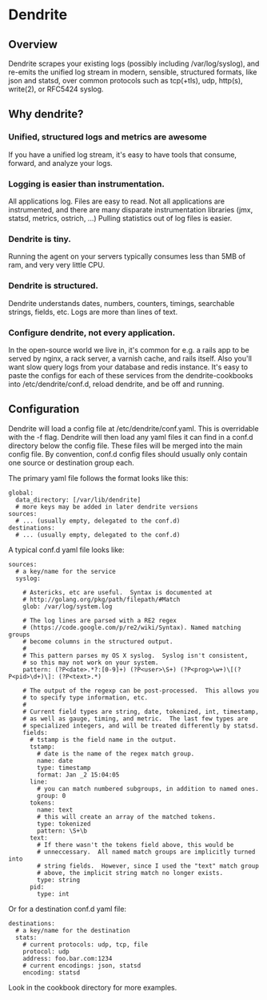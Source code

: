 # Dendrite

## Overview

Dendrite scrapes your existing logs (possibly including /var/log/syslog), and re-emits the unified log stream in modern, sensible, structured formats, like json and statsd, over common protocols such as tcp(+tls), udp, http(s), write(2), or RFC5424 syslog.

## Why dendrite?

### Unified, structured logs and metrics are awesome

If you have a unified log stream, it's easy to have tools that consume, forward, and analyze your logs.

### Logging is easier than instrumentation.

All applications log.  Files are easy to read.  Not all applications are instrumented, and there are many disparate instrumentation libraries (jmx, statsd, metrics, ostrich, ...)  Pulling statistics out of log files is easier.

### Dendrite is tiny.

Running the agent on your servers typically consumes less than 5MB of ram, and very very little CPU.

### Dendrite is structured.

Dendrite understands dates, numbers, counters, timings, searchable strings, fields, etc.  Logs are more than lines of text.

### Configure dendrite, not every application.

In the open-source world we live in, it's common for e.g. a rails app to be served by nginx, a rack server, a varnish cache, and rails itself.  Also you'll want slow query logs from your database and redis instance.  It's easy to paste the configs for each of these services from the dendrite-cookbooks into /etc/dendrite/conf.d, reload dendrite, and be off and running.

## Configuration

Dendrite will load a config file at /etc/dendrite/conf.yaml.  This is overridable with the -f flag.  Dendrite will then load any yaml files it can find in a conf.d directory below the config file.  These files will be merged into the main config file.  By convention, conf.d config files should usually only contain one source or destination group each.

The primary yaml file follows the format looks like this:

    global:
      data_directory: [/var/lib/dendrite]
      # more keys may be added in later dendrite versions
    sources:
      # ... (usually empty, delegated to the conf.d)
    destinations:
      # ... (usually empty, delegated to the conf.d)
      
A typical conf.d yaml file looks like:

    sources:
      # a key/name for the service
      syslog:
      
        # Astericks, etc are useful.  Syntax is documented at
        # http://golang.org/pkg/path/filepath/#Match
        glob: /var/log/system.log

        # The log lines are parsed with a RE2 regex
        # (https://code.google.com/p/re2/wiki/Syntax). Named matching groups
        # become columns in the structured output.
        #
        # This pattern parses my OS X syslog.  Syslog isn't consistent, 
        # so this may not work on your system.
        pattern: (?P<date>.*?:[0-9]+) (?P<user>\S+) (?P<prog>\w+)\[(?P<pid>\d+)\]: (?P<text>.*)
        
        # The output of the regexp can be post-processed.  This allows you
        # to specify type information, etc.
        #
        # Current field types are string, date, tokenized, int, timestamp,
        # as well as gauge, timing, and metric.  The last few types are 
        # specialized integers, and will be treated differently by statsd.
        fields:
          # tstamp is the field name in the output.
          tstamp:
            # date is the name of the regex match group.
            name: date
            type: timestamp
            format: Jan _2 15:04:05
          line: 
            # you can match numbered subgroups, in addition to named ones.
            group: 0
          tokens: 
            name: text
            # this will create an array of the matched tokens.
            type: tokenized
            pattern: \S+\b
          text: 
            # If there wasn't the tokens field above, this would be 
            # unneccessary.  All named match groups are implicitly turned into 
            # string fields.  However, since I used the "text" match group  
            # above, the implicit string match no longer exists.
            type: string
          pid:
            type: int
                
Or for a destination conf.d yaml file:
    
    destinations:
      # a key/name for the destination
      stats:
        # current protocols: udp, tcp, file
        protocol: udp
        address: foo.bar.com:1234
        # current encodings: json, statsd
        encoding: statsd


Look in the cookbook directory for more examples.